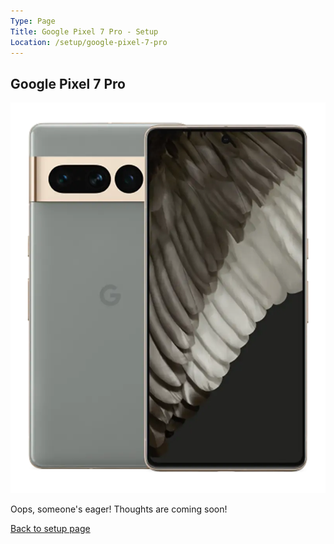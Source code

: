 ```yaml
---
Type: Page
Title: Google Pixel 7 Pro - Setup
Location: /setup/google-pixel-7-pro
---
```


## Google Pixel 7 Pro

<div class="img-container-wide"> <img alt="A picture of the Google Pixel 7 Pro" src="https://raw.githubusercontent.com/george-probably/chachanidze.com/main/Images/setup/google-pixel-7-pro.webp"> </div>

Oops, someone's eager! Thoughts are coming soon!

[Back to setup page](/setup)